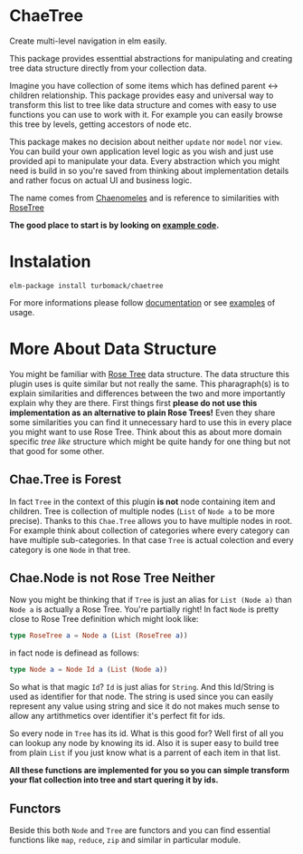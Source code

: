# ChaeTree

Create multi-level navigation in elm easily.

This package provides essenttial abstractions for manipulating and creating tree data structure directly from your collection data.

Imagine you have collection of some items which has defined parent <-> children relationship.
This package provides easy and universal way to transform this list to tree like data structure
and comes with easy to use functions you can use to work with it.
For example you can easily browse this tree by levels, getting accestors of node etc.

This package makes no decision about neither `update` nor `model` nor `view`.
You can build your own application level logic as you wish and just use provided api to manipulate your data.
Every abstraction which you might need is build in so you're saved from thinking about implementation details
and rather focus on actual UI and business logic.

The name comes from [Chaenomeles](https://en.wikipedia.org/wiki/Chaenomeles) and is reference to similarities with [RoseTree](https://en.wikipedia.org/wiki/Rose_tree)

**The good place to start is by looking on [example code](https://github.com/turboMaCk/ChaeTree/tree/master/examples).**

# Instalation

```
elm-package install turbomack/chaetree
```

For more informations please follow [documentation](http://package.elm-lang.org/packages/turbomack/chaetree/latest)
or see [examples](https://github.com/turboMaCk/ChaeTree/tree/master/examples) of usage.

# More About Data Structure

You might be familiar with [Rose Tree](https://en.wikipedia.org/wiki/Rose_tree) data structure.
The data structure this plugin uses is quite similar but not really the same.
This pharagraph(s) is to explain similarities and differences between the two and more importantly explain why they are there.
First things first **please do not use this implementation as an alternative to plain Rose Trees!**
Even they share some similarities you can find it unnecessary hard to use this in every place you might want to use Rose Tree.
Think about this as about more domain specific *tree like* structure which might be quite handy for one thing but not that good for some other.

## Chae.Tree is Forest

In fact `Tree` in the context of this plugin **is not** node containing item and children.
Tree is collection of multiple nodes (`List` of `Node a` to be more precise).
Thanks to this `Chae.Tree` allows you to have multiple nodes in root.
For example think about collection of categories where every category can have multiple sub-categories.
In that case `Tree` is actual colection and every category is one `Node` in that tree.

## Chae.Node is not Rose Tree Neither

Now you might be thinking that if `Tree` is just an alias for `List (Node a)` than `Node a` is actually a Rose Tree.
You're partially right! In fact `Node` is pretty close to Rose Tree definition which might look like:

```elm
type RoseTree a = Node a (List (RoseTree a))
```

in fact node is definead as follows:

```elm
type Node a = Node Id a (List (Node a))

```

So what is that magic `Id`? `Id` is just alias for `String`. And this Id/String is used as identifier for that node.
The string is used since you can easily represent any value using string
and sice it do not makes much sense to allow any artithmetics over identifier it's perfect fit for ids.

So every node in `Tree` has its id. What is this good for? Well first of all you can lookup any node by knowing its id.
Also it is super easy to build tree from plain `List` if you just know what is a parrent of each item in that list.

**All these functions are implemented for you so you can simple transform your flat collection into tree and start quering it by ids.**

## Functors

Beside this both `Node` and `Tree` are functors and you can find essential functions like `map`, `reduce`, `zip` and similar
in particular module.
